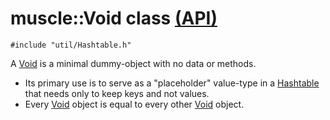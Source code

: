 # muscle::Void class [(API)](https://public.msli.com/lcs/muscle/html/classmuscle_1_1Void.html)

```#include "util/Hashtable.h"```

A [Void](https://public.msli.com/lcs/muscle/html/classmuscle_1_1Void.html) is a minimal dummy-object with no data or methods.

* Its primary use is to serve as a "placeholder" value-type in a [Hashtable](https://public.msli.com/lcs/muscle/html/classmuscle_1_1Void.html) that needs only to keep keys and not values.
* Every [Void](https://public.msli.com/lcs/muscle/html/classmuscle_1_1Void.html) object is equal to every other [Void](https://public.msli.com/lcs/muscle/html/classmuscle_1_1Void.html) object.


